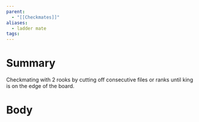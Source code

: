 ```yaml
---
parent:
  - "[[Checkmates]]"
aliases:
  - ladder mate
tags:
---
```

# Summary 
Checkmating with 2 rooks by cutting off consecutive files or ranks until king is on the edge of the board.
# Body

